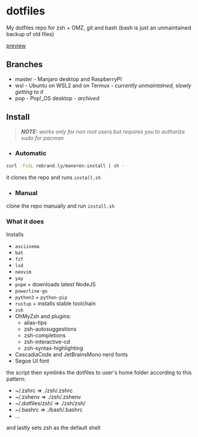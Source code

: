 # dotfiles

My dotfiles repo for zsh + OMZ, git and bash (bash is just an unmaintained backup of old files)

[preview](https://github.com/Maneren/dotfiles/blob/master/preview.png)

## Branches

- master - Manjaro desktop and RaspberryPI
- wsl - Ubuntu on WSL2 and on Termux - *currently unmaintained, slowly getting to it*
- pop - Pop!\_OS desktop - *archived*

## Install

> ***NOTE:*** *works only for non root users but requires you to authorize sudo for pacman*

- ### Automatic

```sh
curl -fsSL rebrand.ly/maneren-install | sh -
```

it clones the repo and runs `install.sh`

- ### Manual

clone the repo manually and run `install.sh`

### What it does

Installs

- `asciinema`
- `bat`
- `fzf`
- `lsd`
- `neovim`
- `yay`
- `pnpm` + downloads latest NodeJS
- `powerline-go`
- `python3` + `python-pip`
- `rustup` + installs stable toolchain
- `zsh`
- OhMyZsh and plugins:
  - alias-tips
  - zsh-autosuggestions
  - zsh-completions
  - zsh-interactive-cd
  - zsh-syntax-highlighting
- CascadiaCode and JetBrainsMono nerd fonts
- Segoe UI font

the script then symlinks the dotfiles to user's home folder according to this pattern:

- ~/.zshrc          => ./zsh/.zshrc
- ~/.zshenv         => ./zsh/.zshenv
- ~/.dotfiles/zsh/  => ./zsh/zsh/
- ~/.bashrc         => ./bash/.bashrc
- ...

and lastly sets zsh as the default shell
